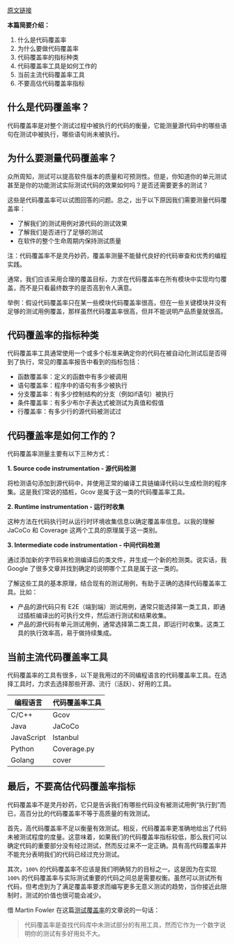 [原文链接](https://zhuanlan.zhihu.com/p/397701541)

**本篇简要介绍：**

1. 什么是代码覆盖率
2. 为什么要做代码覆盖率
3. 代码覆盖率的指标种类
4. 代码覆盖率工具是如何工作的
5. 当前主流代码覆盖率工具
6. 不要高估代码覆盖率指标

## **什么是代码覆盖率？**

代码覆盖率是对整个测试过程中被执行的代码的衡量，它能测量源代码中的哪些语句在测试中被执行，哪些语句尚未被执行。

## **为什么要测量代码覆盖率？**

众所周知，测试可以提高软件版本的质量和可预测性。但是，你知道你的单元测试甚至是你的功能测试实际测试代码的效果如何吗？是否还需要更多的测试？

这些是代码覆盖率可以试图回答的问题。总之，出于以下原因我们需要测量代码覆盖率：

- 了解我们的测试用例对源代码的测试效果
- 了解我们是否进行了足够的测试
- 在软件的整个生命周期内保持测试质量

注：代码覆盖率不是灵丹妙药，覆盖率测量不能替代良好的代码审查和优秀的编程实践。

通常，我们应该采用合理的覆盖目标，力求在代码覆盖率在所有模块中实现均匀覆盖，而不是只看最终数字的是否高到令人满意。

举例：假设代码覆盖率只在某一些模块代码覆盖率很高，但在一些关键模块并没有足够的测试用例覆盖，那样虽然代码覆盖率很高，但并不能说明产品质量就很高。

## **代码覆盖率的指标种类**

代码覆盖率工具通常使用一个或多个标准来确定你的代码在被自动化测试后是否得到了执行，常见的覆盖率报告中看到的指标包括：

- 函数覆盖率：定义的函数中有多少被调用
- 语句覆盖率：程序中的语句有多少被执行
- 分支覆盖率：有多少控制结构的分支（例如if语句）被执行
- 条件覆盖率：有多少布尔子表达式被测试为真值和假值
- 行覆盖率：有多少行的源代码被测试过

## **代码覆盖率是如何工作的？**

代码覆盖率测量主要有以下三种方式：

**1. Source code instrumentation - 源代码检测**

将检测语句添加到源代码中，并使用正常的编译工具链编译代码以生成检测的程序集。这是我们常说的插桩，Gcov 是属于这一类的代码覆盖率工具。

**2. Runtime instrumentation - 运行时收集**

这种方法在代码执行时从运行时环境收集信息以确定覆盖率信息。以我的理解 JaCoCo 和 Coverage 这两个工具的原理属于这一类别。

**3. Intermediate code instrumentation - 中间代码检测**

通过添加新的字节码来检测编译后的类文件，并生成一个新的检测类。说实话，我 Google 了很多文章并找到确定的说明哪个工具是属于这一类的。

了解这些工具的基本原理，结合现有的测试用例，有助于正确的选择代码覆盖率工具。比如：

- 产品的源代码只有 E2E（端到端）测试用例，通常只能选择第一类工具，即通过插桩编译出的可执行文件，然后进行测试和结果收集。
- 产品的源代码有单元测试用例，通常选择第二类工具，即运行时收集。这类工具的执行效率高，易于做持续集成。

## **当前主流代码覆盖率工具**

代码覆盖率的工具有很多，以下是我用过的不同编程语言的代码覆盖率工具。在选择工具时，力求去选择那些开源、流行（活跃）、好用的工具。

| 编程语言   | 代码覆盖率工具 |
| ---------- | -------------- |
| C/C++      | Gcov           |
| Java       | JaCoCo         |
| JavaScript | Istanbul       |
| Python     | Coverage.py    |
| Golang     | cover          |

## 最后，**不要高估代码覆盖率指标**

代码覆盖率不是灵丹妙药，它只是告诉我们有哪些代码没有被测试用例“执行到”而已，高百分比的代码覆盖率不等于高质量的有效测试。

首先，高代码覆盖率不足以衡量有效测试。相反，代码覆盖率更准确地给出了代码未被测试程度的度量。这意味着，如果我们的代码覆盖率指标较低，那么我们可以确定代码的重要部分没有经过测试，然而反过来不一定正确。具有高代码覆盖率并不能充分表明我们的代码已经过充分测试。

其次，`100%` 的代码覆盖率不应该是我们明确努力的目标之一。这是因为在实现 `100%` 的代码覆盖率与实际测试重要的代码之间总是需要权衡。虽然可以测试所有代码，但考虑到为了满足覆盖率要求而编写更多无意义测试的趋势，当你接近此限制时，测试的价值也很可能会减少。

借 Martin Fowler 在这篇[测试覆盖率](https://link.zhihu.com/?target=https%3A//www.martinfowler.com/bliki/TestCoverage.html)的文章说的一句话：

> 代码覆盖率是查找代码库中未测试部分的有用工具，然而它作为一个数字说明你的测试有多好用处不大。